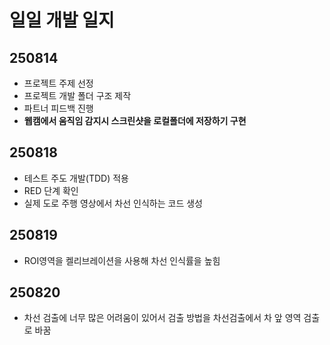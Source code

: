 # 일일 개발 일지

## 250814
- 프로젝트 주제 선정
- 프로젝트 개발 폴더 구조 제작
- 파트너 피드백 진행
- **웹캠에서 움직임 감지시 스크린샷을 로컬폴더에 저장하기 구현**

## 250818
- 테스트 주도 개발(TDD) 적용
- RED 단계 확인
- 실제 도로 주행 영상에서 차선 인식하는 코드 생성

## 250819
- ROI영역을 켈리브레이션을 사용해 차선 인식률을 높힘

## 250820
- 차선 검출에 너무 많은 어려움이 있어서 검출 방법을 차선검출에서 차 앞 영역 검출로 바꿈
